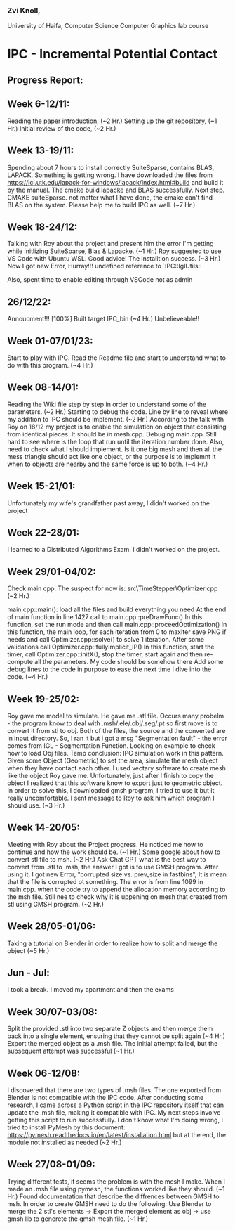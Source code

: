 ### Zvi Knoll,
University of Haifa, Computer Science
Computer Graphics lab course

# IPC - Incremental Potential Contact

## Progress Report:
## Week 6-12/11:
Reading the paper introduction, (~2 Hr.)
Setting up the git repository, (~1 Hr.)
Initial review of the code, (~2 Hr.)

## Week 13-19/11:
Spending about 7 hours to install correctly SuiteSparse, contains BLAS, LAPACK.
Something is getting wrong. I have downloaded the files from https://icl.utk.edu/lapack-for-windows/lapack/index.html#build and build it by the manual. The cmake build lapacke and BLAS successfully.
Next step. CMAKE suiteSparse. not matter what I have done, the cmake can't find BLAS on the system.
Please help me to build IPC as well. (~7 Hr.)

## Week 18-24/12:
Talking with Roy about the project and present him the error I'm getting while initlizing SuiteSparse, Blas & Lapacke. (~1 Hr.)
Roy suggested to use VS Code with Ubuntu WSL.
Good advice! The installtion success. (~3 Hr.)
Now I got new Error, Hurray!!!
undefined reference to `IPC::IglUtils::

Also, spent time to enable editing through VSCode not as admin

## 26/12/22:
Annoucment!!! [100%] Built target IPC_bin (~4 Hr.)
Unbelieveable!!

## Week 01-07/01/23:
Start to play with IPC. Read the Readme file and start to understand what to do with this program. (~4 Hr.)

## Week 08-14/01:
Reading the Wiki file step by step in order to understand some of the parameters. (~2 Hr.)
Starting to debug the code. Line by line to reveal where my addition to IPC should be implement. (~2 Hr.)
According to the talk with Roy on 18/12 my project is to enable the simulation on object that consisting from identical pieces.
It should be in mesh.cpp.
Debuging main.cpp. Still hard to see where is the loop that run until the iteration number done.
Also, need to check what I should implement. Is it one big mesh and then all the mess triangle should act like one object, or the purpose is to implemnt it when to objects are nearby and the same force is up to both. (~4 Hr.)

## Week 15-21/01:
Unfortunately my wife's grandfather past away, I didn't worked on the project

## Week 22-28/01:
I learned to a Distributed Algorithms Exam. I didn't worked on the project.

## Week 29/01-04/02:
Check main cpp.
The suspect for now is: src\TimeStepper\Optimizer.cpp (~2 Hr.)

main.cpp::main(): load all the files and build everything you need
At the end of main function in line 1427 call to main.cpp::preDrawFunc()
In this function, set the run mode and then call main.cpp::proceedOptimization()
In this function, the main loop, for each iteration from 0 to maxIter save PNG if needs and call Optimizer.cpp::solve() to solve 1 iteration.
After some validations call Optimizer.cpp::fullyImplicit_IP()
In this function, start the timer, call Optimizer.cpp::initX(), stop the timer, start again and then re-compute all the parameters.
My code should be somehow there
Add some debug lines to the code in purpose to ease the next time I dive into the code. (~4 Hr.)

## Week 19-25/02:
Roy gave me model to simulate. He gave me .stl file. Occurs many probelm - the program know to deal with .msh/.ele/.obj/.seg/.pt so first move is to convert it from stl to obj. Both of the files, the source and the converted are in input directory.
So, I ran it but i got a msg "Segmentation fault" - the error comes from IGL - Segmentation Function.
Looking on example to check how to load Obj files.
Temp conclusion: IPC simulation work in this pattern. Given some Object (Geometric) to set the area, simulate the mesh object when they have contact each other.
I used vectary software to create mesh like the object Roy gave me. Unfortunately, just after I finish to copy the object I realized that this software know to export just to geometric object.
In order to solve this, I downloaded gmsh program, I tried to use it but it really uncomfortable. I sent message to Roy to ask him which program I should use. (~3 Hr.)

## Week 14-20/05:
Meeting with Roy about the Project progress. He noticed me how to continue and how the work should be. (~1 Hr.)
Some google about how to convert stl file to msh. (~2 Hr.)
Ask Chat GPT what is the best way to convert from .stl to .msh, the answer I got is to use GMSH program. 
After using it, I got new Error, "corrupted size vs. prev_size in fastbins", It is mean that the file is corrupted ot something.
The error is from line 1099 in main.cpp. when the code try to append the allocation memory according to the msh file. Still nee to check why it is uppening on mesh that created from stl using GMSH program. (~2 Hr.)

## Week 28/05-01/06:
Taking a tutorial on Blender in order to realize how to split and merge the object (~5 Hr.)

## Jun - Jul:
I took a break. I moved my apartment and then the exams 

## Week 30/07-03/08:
Split the provided .stl into two separate Z objects and then merge them back into a single element, 
ensuring that they cannot be split again (~4 Hr.)
Export the merged object as a .msh file. The initial attempt failed, but the subsequent attempt was successful (~1 Hr.)

## Week 06-12/08:
I discovered that there are two types of .msh files. The one exported from Blender is not compatible with the IPC code. After conducting some research, I came across a Python script in the IPC repository itself that can update the .msh file, making it compatible with IPC.
My next steps involve getting this script to run successfully.
I don't know what I'm doing wrong, I tried to install PyMesh by this document: https://pymesh.readthedocs.io/en/latest/installation.html but at the end, the module not installed as needed (~2 Hr.)

## Week 27/08-01/09:
Trying different tests, it seems the problem is with the mesh I make. When I made an .msh file using pymesh, the functions worked like they should. (~1 Hr.)
Found documentation that describe the diffrences between GMSH to msh. In order to create GMSH need to do the following: 
Use Blender to merge the 2 stl's elements -> Export the merged element as obj -> use gmsh lib to generete the gmsh mesh file. (~1 Hr.)